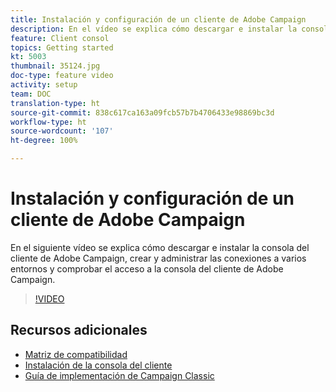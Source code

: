 ```yaml
---
title: Instalación y configuración de un cliente de Adobe Campaign
description: En el vídeo se explica cómo descargar e instalar la consola del cliente de Adobe Campaign, crear y administrar las conexiones a varios entornos y comprobar el acceso a la consola del cliente de Adobe Campaign.
feature: Client consol
topics: Getting started
kt: 5003
thumbnail: 35124.jpg
doc-type: feature video
activity: setup
team: DOC
translation-type: ht
source-git-commit: 838c617ca163a09fcb57b7b4706433e98869bc3d
workflow-type: ht
source-wordcount: '107'
ht-degree: 100%

---
```



# Instalación y configuración de un cliente de Adobe Campaign

En el siguiente vídeo se explica cómo descargar e instalar la consola del cliente de Adobe Campaign, crear y administrar las conexiones a varios entornos y comprobar el acceso a la consola del cliente de Adobe Campaign.

>[!VIDEO](https://video.tv.adobe.com/v/35124?quality=12&captions=spa)

## Recursos adicionales

* [Matriz de compatibilidad](https://helpx.adobe.com/es/campaign/kb/compatibility-matrix.html)
* [Instalación de la consola del cliente](https://docs.adobe.com/content/help/es-ES/campaign-classic/using/installing-campaign-classic/installing-campaign-in-windows-/installing-the-client-console.html)
* [Guía de implementación de Campaign Classic](https://helpx.adobe.com/es/campaign/kb/acc-implementation.html)
